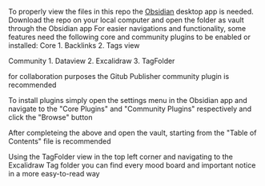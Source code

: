 To properly view the files in this repo the <a href="https://obsidian.md">Obsidian</a> desktop app is needed. Download the repo on your local computer and open the folder as vault through the Obsidian app
For easier navigations and functionality, some features need the following core and community plugins to be enabled or installed:
  Core
    1. Backlinks
    2. Tags view
  
  Community
    1. Dataview
    2. Excalidraw
    3. TagFolder

  for collaboration purposes the Gitub Publisher community plugin is recommended
  
To install plugins simply open the settings menu in the Obsidian app and navigate to the "Core Plugins" and "Community Plugins" respectively and click the "Browse" button


After completeing the above and open the vault, starting from the "Table of Contents" file is recommended

Using the TagFolder view in the top left corner and navigating to the Excalidraw Tag folder you can find every mood board and important notice in a more easy-to-read way

